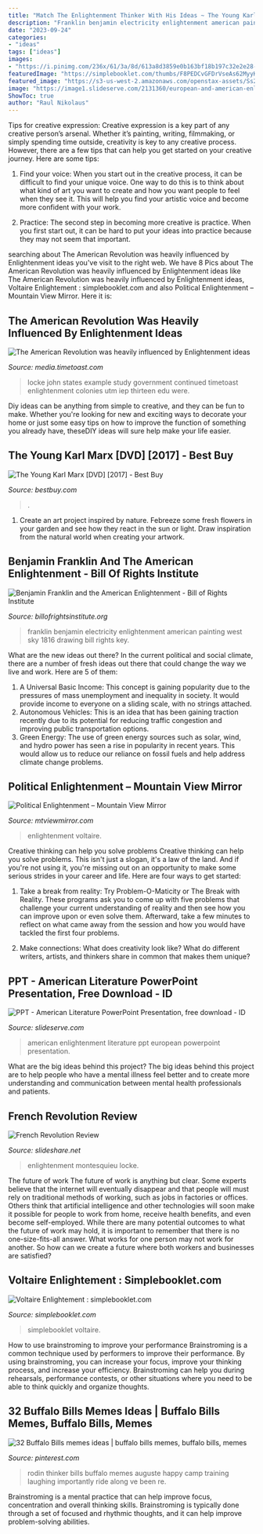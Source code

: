 ```yaml
---
title: "Match The Enlightenment Thinker With His Ideas ~ The Young Karl Marx [dvd] [2017]"
description: "Franklin benjamin electricity enlightenment american painting west sky 1816 drawing bill rights key"
date: "2023-09-24"
categories:
- "ideas"
tags: ["ideas"]
images:
- "https://i.pinimg.com/236x/61/3a/8d/613a8d3859e0b163bf18b197c32e2e28--rodin-the-thinker-auguste-rodin.jpg"
featuredImage: "https://simplebooklet.com/thumbs/F8PEDCvGFDrVseAs62MyyK.jpg"
featured_image: "https://s3-us-west-2.amazonaws.com/openstax-assets/Ss2Xg59OLfjbgarp-prodtutor/exercises/attachments/large_f65fad907a30301b705229cefc05bb61e021ac2be2f6455c999b503bfe5714f8.png"
image: "https://image1.slideserve.com/2131360/european-and-american-enlightenment-influence-l.jpg"
ShowToc: true
author: "Raul Nikolaus"
---
```



Tips for creative expression:
Creative expression is a key part of any creative person’s arsenal. Whether it’s painting, writing, filmmaking, or simply spending time outside, creativity is key to any creative process. However, there are a few tips that can help you get started on your creative journey. Here are some tips:
1. Find your voice: When you start out in the creative process, it can be difficult to find your unique voice. One way to do this is to think about what kind of art you want to create and how you want people to feel when they see it. This will help you find your artistic voice and become more confident with your work.

2. Practice: The second step in becoming more creative is practice. When you first start out, it can be hard to put your ideas into practice because they may not seem that important.

	

		
searching about The American Revolution was heavily influenced by Enlightenment ideas you've visit to the right web. We have 8 Pics about The American Revolution was heavily influenced by Enlightenment ideas like The American Revolution was heavily influenced by Enlightenment ideas, Voltaire Enlightement : simplebooklet.com and also Political Enlightenment – Mountain View Mirror. Here it is:
		
    
## The American Revolution Was Heavily Influenced By Enlightenment Ideas

<img loading=lazy src="https://s3.amazonaws.com/s3.timetoast.com/public/uploads/photos/12024969/Locke-295x300.jpg" onerror="this.onerror=null;this.src='https://tse1.mm.bing.net/th?id=OIP.2hdu-5Av-iechwAh4TOq4gAAAA&amp;pid=15.1';" alt="The American Revolution was heavily influenced by Enlightenment ideas">

_Source: media.timetoast.com_

>locke john states example study government continued timetoast enlightenment colonies utm iep thirteen edu were. 

	

Diy ideas can be anything from simple to creative, and they can be fun to make. Whether you're looking for new and exciting ways to decorate your home or just some easy tips on how to improve the function of something you already have, theseDIY ideas will sure help make your life easier.

    
## The Young Karl Marx [DVD] [2017] - Best Buy

<img loading=lazy src="https://pisces.bbystatic.com/image2/BestBuy_US/images/products/3393/33933573_sa.jpg;maxHeight=640;maxWidth=550" onerror="this.onerror=null;this.src='https://tse3.mm.bing.net/th?id=OIP.bpBTpfMaLV7GFU_7cvWh6gAAAA&amp;pid=15.1';" alt="The Young Karl Marx [DVD] [2017] - Best Buy">

_Source: bestbuy.com_

>. 

	

1. Create an art project inspired by nature. Febreeze some fresh flowers in your garden and see how they react in the sun or light. Draw inspiration from the natural world when creating your artwork.

    
## Benjamin Franklin And The American Enlightenment - Bill Of Rights Institute

<img loading=lazy src="https://s3-us-west-2.amazonaws.com/openstax-assets/Ss2Xg59OLfjbgarp-prodtutor/exercises/attachments/large_f65fad907a30301b705229cefc05bb61e021ac2be2f6455c999b503bfe5714f8.png" onerror="this.onerror=null;this.src='https://tse3.mm.bing.net/th?id=OIP.QZjEflp_nlOjU3DiYpB_fwHaJ7&amp;pid=15.1';" alt="Benjamin Franklin and the American Enlightenment - Bill of Rights Institute">

_Source: billofrightsinstitute.org_

>franklin benjamin electricity enlightenment american painting west sky 1816 drawing bill rights key. 

	

What are the new ideas out there?
In the current political and social climate, there are a number of fresh ideas out there that could change the way we live and work. Here are 5 of them: 
1. A Universal Basic Income: This concept is gaining popularity due to the pressures of mass unemployment and inequality in society. It would provide income to everyone on a sliding scale, with no strings attached.
2. Autonomous Vehicles: This is an idea that has been gaining traction recently due to its potential for reducing traffic congestion and improving public transportation options.
3. Green Energy: The use of green energy sources such as solar, wind, and hydro power has seen a rise in popularity in recent years. This would allow us to reduce our reliance on fossil fuels and help address climate change problems.

    
## Political Enlightenment – Mountain View Mirror

<img loading=lazy src="https://mtviewmirror.com/wp-content/uploads/2017/06/voltaire-freedom-of-speech-wrote-about-inequality-injustice.jpg" onerror="this.onerror=null;this.src='https://tse4.mm.bing.net/th?id=OIP.nhxROPPb2YrCFLhsfpyxTwHaFj&amp;pid=15.1';" alt="Political Enlightenment – Mountain View Mirror">

_Source: mtviewmirror.com_

>enlightenment voltaire. 

	

Creative thinking can help you solve problems
Creative thinking can help you solve problems. This isn't just a slogan, it's a law of the land. And if you're not using it, you're missing out on an opportunity to make some serious strides in your career and life. Here are four ways to get started: 
1. Take a break from reality: Try Problem-O-Maticity or The Break with Reality. These programs ask you to come up with five problems that challenge your current understanding of reality and then see how you can improve upon or even solve them. Afterward, take a few minutes to reflect on what came away from the session and how you would have tackled the first four problems. 

2. Make connections: What does creativity look like? What do different writers, artists, and thinkers share in common that makes them unique?

    
## PPT - American Literature PowerPoint Presentation, Free Download - ID

<img loading=lazy src="https://image1.slideserve.com/2131360/european-and-american-enlightenment-influence-l.jpg" onerror="this.onerror=null;this.src='https://tse4.mm.bing.net/th?id=OIP.MIabVD8YU5TkoQBJEjI0DAHaFj&amp;pid=15.1';" alt="PPT - American Literature PowerPoint Presentation, free download - ID">

_Source: slideserve.com_

>american enlightenment literature ppt european powerpoint presentation. 

	

What are the big ideas behind this project?
The big ideas behind this project are to help people who have a mental illness feel better and to create more understanding and communication between mental health professionals and patients.

    
## French Revolution Review

<img loading=lazy src="https://image.slidesharecdn.com/frenchrevolutionreview-090915133308-phpapp02/95/french-revolution-review-5-728.jpg?cb=1253021657" onerror="this.onerror=null;this.src='https://tse4.mm.bing.net/th?id=OIP.4aDcQBmAxiKO00ZvTEagIwHaFj&amp;pid=15.1';" alt="French Revolution Review">

_Source: slideshare.net_

>enlightenment montesquieu locke. 

	

The future of work
The future of work is anything but clear. Some experts believe that the internet will eventually disappear and that people will must rely on traditional methods of working, such as jobs in factories or offices. Others think that artificial intelligence and other technologies will soon make it possible for people to work from home, receive health benefits, and even become self-employed. While there are many potential outcomes to what the future of work may hold, it is important to remember that there is no one-size-fits-all answer. What works for one person may not work for another. So how can we create a future where both workers and businesses are satisfied?

    
## Voltaire Enlightement : Simplebooklet.com

<img loading=lazy src="https://simplebooklet.com/thumbs/F8PEDCvGFDrVseAs62MyyK.jpg" onerror="this.onerror=null;this.src='https://tse1.mm.bing.net/th?id=OIP.s31CtYQoxaAvGJf4yn0V7AHaHa&amp;pid=15.1';" alt="Voltaire Enlightement : simplebooklet.com">

_Source: simplebooklet.com_

>simplebooklet voltaire. 

	

How to use brainstroming to improve your performance
Brainstroming is a common technique used by performers to improve their performance. By using brainstroming, you can increase your focus, improve your thinking process, and increase your efficiency. Brainstroming can help you during rehearsals, performance contests, or other situations where you need to be able to think quickly and organize thoughts.

    
## 32 Buffalo Bills Memes Ideas | Buffalo Bills Memes, Buffalo Bills, Memes

<img loading=lazy src="https://i.pinimg.com/236x/61/3a/8d/613a8d3859e0b163bf18b197c32e2e28--rodin-the-thinker-auguste-rodin.jpg" onerror="this.onerror=null;this.src='https://tse3.mm.bing.net/th?id=OIP.ts7rrqclmb7aB4FpPRZdrAAAAA&amp;pid=15.1';" alt="32 Buffalo Bills memes ideas | buffalo bills memes, buffalo bills, memes">

_Source: pinterest.com_

>rodin thinker bills buffalo memes auguste happy camp training laughing importantly ride along ve been re. 

	

Brainstroming is a mental practice that can help improve focus, concentration and overall thinking skills. Brainstroming is typically done through a set of focused and rhythmic thoughts, and it can help improve problem-solving abilities.

